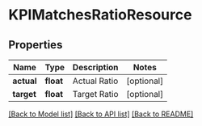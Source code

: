 # KPIMatchesRatioResource

## Properties
Name | Type | Description | Notes
------------ | ------------- | ------------- | -------------
**actual** | **float** | Actual Ratio | [optional] 
**target** | **float** | Target Ratio | [optional] 

[[Back to Model list]](../README.md#documentation-for-models) [[Back to API list]](../README.md#documentation-for-api-endpoints) [[Back to README]](../README.md)



